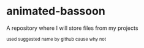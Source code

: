 # animated-bassoon
A repository where I will store files from my projects

<sub>used suggested name by github cause why not</sub>
